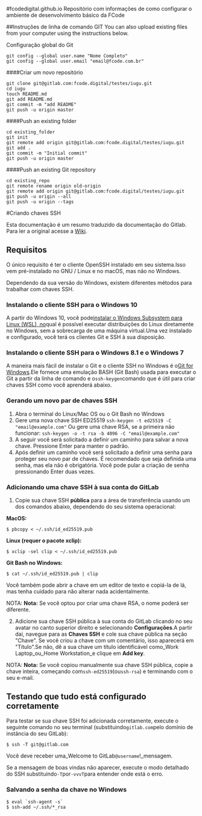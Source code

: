 #fcodedigital.github.io
Repositório com informações de como configurar o ambiente de desenvolvimento básico da FCode

##Instruções de linha de comando GIT
You can also upload existing files from your computer using the instructions below.


Configuração global do Git
```
git config --global user.name "Nome Completo"
git config --global user.email "email@fcode.com.br"
```

####Criar um novo repositório

```
git clone git@gitlab.com:fcode.digital/testes/iugu.git
cd iugu
touch README.md
git add README.md
git commit -m "add README"
git push -u origin master
```

####Push an existing folder

```
cd existing_folder
git init
git remote add origin git@gitlab.com:fcode.digital/testes/iugu.git
git add .
git commit -m "Initial commit"
git push -u origin master
```

####Push an existing Git repository

```
cd existing_repo
git remote rename origin old-origin
git remote add origin git@gitlab.com:fcode.digital/testes/iugu.git
git push -u origin --all
git push -u origin --tags
```

#Criando chaves SSH

Esta documentação é um resumo traduzido da documentação do Gitlab. Para ler a original acesse a [Wiki](https://gitlab.com/help/ssh/README#generating-a-new-ssh-key-pair).

## Requisitos

O único requisito é ter o cliente OpenSSH instalado em seu sistema.Isso vem pré-instalado no GNU / Linux e no macOS, mas não no Windows.

Dependendo da sua versão do Windows, existem diferentes métodos para trabalhar com chaves SSH.

### Instalando o cliente SSH para o Windows 10

A partir do Windows 10, você pode[instalar o Windows Subsystem para Linux (WSL), no](https://docs.microsoft.com/en-us/windows/wsl/install-win10)qual é possível executar distribuições do Linux diretamente no Windows, sem a sobrecarga de uma máquina virtual.Uma vez instalado e configurado, você terá os clientes Git e SSH à sua disposição.

### Instalando o cliente SSH para o Windows 8.1 e o Windows 7

A maneira mais fácil de instalar o Git e o cliente SSH no Windows é o[Git for Windows](https://gitforwindows.org).Ele fornece uma emulação BASH (Git Bash) usada para executar o Git a partir da linha de comando e o`ssh-keygen`comando que é útil para criar chaves SSH como você aprenderá abaixo.

### Gerando um novo par de chaves SSH

1.  Abra o terminal do Linux/Mac OS ou o Git Bash no Windows
2.  Gere uma nova chave SSH ED25519
`ssh-keygen -t ed25519 -C "email@example.com"`
Ou gere uma chave RSA, se a primeira não funcionar:
`ssh-keygen -o -t rsa -b 4096 -C "email@example.com"`
3.  A seguir você será solicitado a definir um caminho para salvar a nova chave. Pressione Enter para manter o padrão.
4.  Após definir um caminho você será solicitado a definir uma senha para proteger seu novo par de chaves. É recomendado que seja definida uma senha, mas ela não é obrigatória. Você pode pular a criação de senha pressionando Enter duas vezes.

### Adicionando uma chave SSH à sua conta do GitLab

1.  Copie sua chave SSH **pública** para a área de transferência usando um dos comandos abaixo, dependendo do seu sistema operacional:

**MacOS:**

```shell
$ pbcopy < ~/.ssh/id_ed25519.pub
```
**Linux (requer o pacote xclip):**

```shell
$ xclip -sel clip < ~/.ssh/id_ed25519.pub
```
**Git Bash no Windows:**

```shell
$ cat ~/.ssh/id_ed25519.pub | clip
```
Você também pode abrir a chave em um editor de texto e copiá-la de lá, mas tenha cuidado para não alterar nada acidentalmente.

NOTA: **Nota:** Se você optou por criar uma chave RSA, o nome poderá ser diferente.

2.  Adicione sua chave SSH pública à sua conta do GitLab clicando no seu avatar no canto superior direito e selecionando **Configurações**.A partir daí, navegue para as **Chaves SSH** e cole sua chave pública na seção "Chave". Se você criou a chave com um comentário, isso aparecerá em "Título".Se não, dê a sua chave um título identificável como_Work Laptop_ou_Home Workstation_e clique em **Add key**.

NOTA: **Nota:** Se você copiou manualmente sua chave SSH pública, copie a chave inteira, começando com`ssh-ed25519`(ou`ssh-rsa`) e terminando com o seu e-mail.

## Testando que tudo está configurado corretamente

Para testar se sua chave SSH foi adicionada corretamente, execute o seguinte comando no seu terminal (substituindo`gitlab.com`pelo domínio de instância do seu GitLab):

```shell
$ ssh -T git@gitlab.com
```
Você deve receber uma_Welcome to GitLab`@username`!_mensagem.

Se a mensagem de boas vindas não aparecer, execute o modo detalhado do SSH substituindo`-T`por`-vvvT`para entender onde está o erro.

### Salvando a senha da chave no Windows

```shell
$ eval `ssh-agent -s`
$ ssh-add ~/.ssh/*_rsa
```